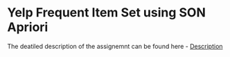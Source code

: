 #  Yelp Frequent Item Set using SON Apriori

The deatiled description of the assignemnt can be found here - [Description](https://github.com/parthvaghani1995/Data-Mining/blob/master/SON-using-Apriori/Description.pdf)
